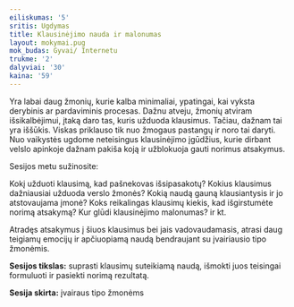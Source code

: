 ```yaml
---
eiliskumas: '5'
sritis: Ugdymas
title: Klausinėjimo nauda ir malonumas
layout: mokymai.pug
mok_budas: Gyvai/ Internetu
trukme: '2'
dalyviai: '30'
kaina: '59'
---
```

Yra labai daug žmonių, kurie kalba minimaliai, ypatingai, kai vyksta derybinis ar pardaviminis procesas. Dažnu atveju, žmonių atviram išsikalbėjimui, įtaką daro tas, kuris užduoda klausimus. Tačiau, dažnam tai yra iššūkis. Viskas priklauso tik nuo žmogaus pastangų ir noro tai daryti. Nuo vaikystės ugdome neteisingus klausinėjimo įgūdžius, kurie dirbant velslo apinkoje dažnam pakiša koją ir užblokuoja gauti norimus atsakymus. 

Sesijos metu sužinosite:

Kokį užduoti klausimą, kad pašnekovas išsipasakotų? Kokius klausimus dažniausiai užduoda verslo žmonės? Kokią naudą gauną klausiantysis ir jo atstovaujama įmonė? Koks reikalingas klausimų kiekis, kad išgirstumėte norimą atsakymą? Kur glūdi klausinėjimo malonumas? ir kt.

Atradęs atsakymus į šiuos klausimus bei jais vadovaudamasis, atrasi daug teigiamų emocijų ir apčiuopiamą naudą bendraujant su įvairiausio tipo žmonėmis.

**Sesijos tikslas:** suprasti klausimų suteikiamą naudą, išmokti juos teisingai formuluoti ir pasiekti norimą rezultatą.

**Sesija skirta:** įvairaus tipo žmonėms
